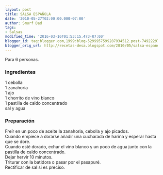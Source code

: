 ```yaml
---
layout: post
title: SALSA ESPAÑOLA
date: '2010-05-27T02:00:00.000-07:00'
author: Smurf Dad
tags:
- Salsas
modified_time: '2016-03-16T01:53:15.473-07:00'
blogger_id: tag:blogger.com,1999:blog-5299957599287034512.post-7492229724094275582
blogger_orig_url: http://recetas-desa.blogspot.com/2010/05/salsa-espanola.html
---
```


Para 6 personas.<br><h3>Ingredientes</h3><p>1 cebolla<br/>1 zanahoria<br/>1 ajo<br/>1 chorrito de vino blanco<br/>1 pastilla de caldo concentrado<br/>sal y agua</p><h3>Preparaci&oacute;n</h3><p>Fre&iacute;r en un poco de aceite la zanahoria, cebolla y ajo picados.<br/>Cuando empiece a dorarse a&ntilde;adir una cucharada de harina y esperar hasta que se dore.<br/>Cuando est&eacute; dorado, echar el vino blanco y un poco de agua junto con la pastilla de caldo concentrado.<br/>Dejar hervir 10 minutos.<br/>Triturar con la batidora o pasar por el pasapur&eacute;.<br/>Rectificar de sal si es preciso.</p>